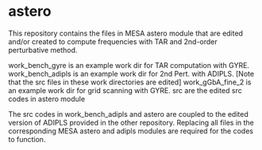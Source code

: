 # astero

This repository contains the files in MESA astero module that are edited and/or created to compute 
frequencies with TAR and 2nd-order perturbative method. 

work_bench_gyre is an example work dir for TAR computation with GYRE.
work_bench_adipls is an example work dir for 2nd Pert. with ADIPLS.
[Note that the src files in these work directories are edited]
work_gGbA_fine_2 is an example work dir for grid scanning with GYRE.
src are the edited src codes in astero module

The src codes in work_bench_adipls and astero are coupled to the edited version of ADIPLS provided 
in the other repository. Replacing all files in the corresponding MESA astero and adipls modules are 
required for the codes to function. 











